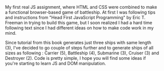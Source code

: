My first real JS assignment, where HTML and CSS were combined to make a functional browser-based game of battleship.  At first I was following tips and instructions from "Head First JavaScript Programming" by Eric T. Freeman in trying to build this game, but I soon realized I had a hard time following text since I had different ideas on how to make code work in my mind.  

Since tutorial from this book generates just three ships with same length (3), I've decided to go couple of steps further and to generate ships of all sizes as following : Carrier (5), Battleship (4), Submarine (3), Cruiser (3) and Destroyer (2). Code is pretty simple, I hope you will find some ideas if you're starting to learn JS and DOM manipulation. 
